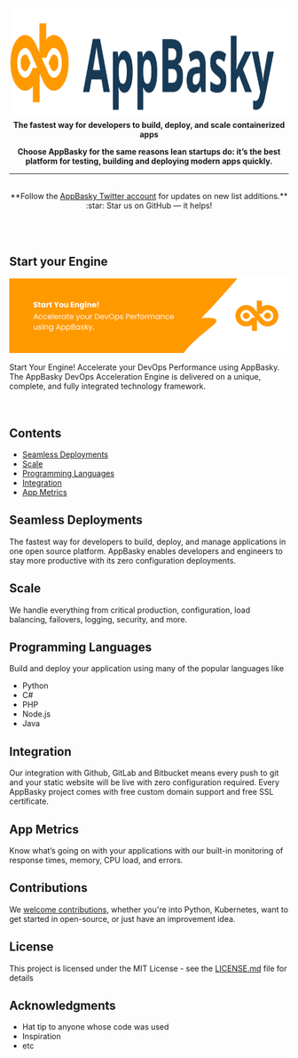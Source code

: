 <div align="center">
	<img width="500" height="200" src="media/logo.svg" alt="AppBasky">
    <b>The fastest way for developers to build, deploy, and scale containerized apps</b> <br>
    <p><b>Choose AppBasky for the same reasons lean startups do: it’s the best platform for testing, building and deploying modern apps quickly.</b> <br>
	<hr>
	<br>
</div>
<div align="center">
	**Follow the <a href="https://twitter.com/appbasky">AppBasky Twitter account</a> for updates on new list additions.**<br>
    :star: Star us on GitHub — it helps!
</div>
	<br>
	<br>
	<br>
	
## Start your Engine

<img src="media/header.png" alt="AppBasky">

Start Your Engine! Accelerate your DevOps Performance using AppBasky.
The AppBasky DevOps Acceleration Engine is delivered on a unique, complete, and fully integrated technology framework. 
<br>
<br>
<br>
## Contents

- [Seamless Deployments](#seamless-deployments)
- [Scale](#scale)
- [Programming Languages](#programming-languages)
- [Integration](#integration)
- [App Metrics](#app-metrics)

## Seamless Deployments

The fastest way for developers to build, deploy, and manage applications in one open source platform. AppBasky enables developers and engineers to stay more productive with its zero configuration deployments.

## Scale

We handle everything from critical production, configuration, load balancing, failovers, logging, security, and more.

## Programming Languages

Build and deploy your application using many of the popular languages like 
* Python
* C#
* PHP
* Node.js
* Java

## Integration

Our integration with Github, GitLab and Bitbucket means every push to git and your static website will be live with zero configuration required. Every AppBasky project comes with free custom domain support and free SSL certificate. 

## App Metrics

Know what’s going on with your applications with our built-in monitoring of response times, memory, CPU load, and errors.

## Contributions
We <a href="https://github.com/AppBasky/appbasky">welcome contributions</a>, whether you're into Python, Kubernetes, want to get started in open-source, or just have an improvement idea.
    
## License

This project is licensed under the MIT License - see the [LICENSE.md](LICENSE.md) file for details

## Acknowledgments

* Hat tip to anyone whose code was used
* Inspiration
* etc

